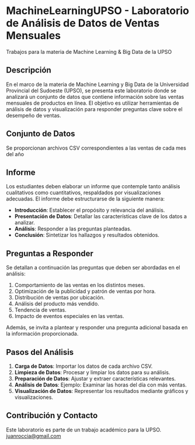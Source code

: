 # MachineLearningUPSO - Laboratorio de Análisis de Datos de Ventas Mensuales
Trabajos para la materia de Machine Learning &amp; Big Data de la UPSO

## Descripción
En el marco de la materia de Machine Learning y Big Data de la Universidad Provincial del Sudoeste (UPSO), se presenta este laboratorio donde se analizará un conjunto de datos que contiene información sobre las ventas mensuales de productos en línea. El objetivo es utilizar herramientas de análisis de datos y visualización para responder preguntas clave sobre el desempeño de ventas.

## Conjunto de Datos
Se proporcionan archivos CSV correspondientes a las ventas de cada mes del año

## Informe
Los estudiantes deben elaborar un informe que contemple tanto análisis cualitativos como cuantitativos, respaldados por visualizaciones adecuadas. El informe debe estructurarse de la siguiente manera:
- **Introducción**: Establecer el propósito y relevancia del análisis.
- **Presentación de Datos**: Detallar las características clave de los datos a analizar.
- **Análisis**: Responder a las preguntas planteadas.
- **Conclusión**: Sintetizar los hallazgos y resultados obtenidos.

## Preguntas a Responder
Se detallan a continuación las preguntas que deben ser abordadas en el análisis:
1. Comportamiento de las ventas en los distintos meses.
2. Optimización de la publicidad y patrón de ventas por hora.
3. Distribución de ventas por ubicación.
4. Análisis del producto más vendido.
5. Tendencia de ventas.
6. Impacto de eventos especiales en las ventas.

Además, se invita a plantear y responder una pregunta adicional basada en la información proporcionada.

## Pasos del Análisis
1. **Carga de Datos**: Importar los datos de cada archivo CSV.
2. **Limpieza de Datos**: Procesar y limpiar los datos para su análisis.
3. **Preparación de Datos**: Ajustar y extraer características relevantes.
4. **Análisis de Datos**: Ejemplo: Examinar las horas del día con más ventas.
5. **Visualización de Datos**: Representar los resultados mediante gráficos y visualizaciones.

## Contribución y Contacto
Este laboratorio es parte de un trabajo académico para la UPSO. [juanroccia@gmail.com](mailto:juanroccia@gmail.com)
